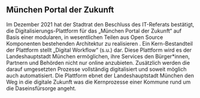 
## München Portal der Zukunft

Im Dezember 2021 hat der Stadtrat den Beschluss des IT-Referats bestätigt, die Digitalisierungs-Plattform für das „München Portal der Zukunft“ auf Basis einer modularen, in wesentlichen Teilen aus Open Source Komponenten bestehenden Architektur zu realisieren . Ein Kern-Bestandteil der Plattform stellt „Digital Workflow“ (s.u.) dar. Diese Plattform wird es der Landeshauptstadt München ermöglichen, ihre Services den Bürger*innen, Partnern und Behörden nicht nur online anzubieten. Zusätzlich werden die darauf umgesetzten Prozesse vollständig digitalisiert und soweit möglich auch automatisiert. Die Plattform ebnet der Landeshauptstadt München den Weg in die digitale Zukunft was die Kernprozesse einer Kommune rund um die Daseinsfürsorge angeht.
